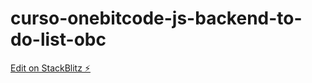 # curso-onebitcode-js-backend-to-do-list-obc

[Edit on StackBlitz ⚡️](https://stackblitz.com/edit/express-simple-kvpkbl)